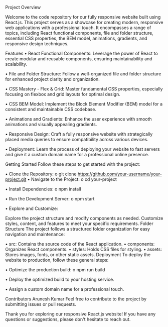Project Overview

Welcome to the code repository for our fully responsive website built using React.js. This project serves as a showcase for creating modern, responsive web applications with a professional touch. It encompasses a range of topics, including React functional components, file and folder structure, essential CSS properties, the BEM model, animations, gradients, and responsive design techniques.

Features
• React Functional Components: Leverage the power of React to create modular and reusable components, ensuring maintainability and scalability.

•	File and Folder Structure: Follow a well-organized file and folder structure for enhanced project clarity and organization.

•	CSS Mastery - Flex & Grid: Master fundamental CSS properties, especially focusing on flexbox and grid layouts for optimal design.

•	CSS BEM Model: Implement the Block Element Modifier (BEM) model for a consistent and maintainable CSS codebase.

•	Animations and Gradients: Enhance the user experience with smooth animations and visually appealing gradients.

•	Responsive Design: Craft a fully responsive website with strategically placed media queries to ensure compatibility across various devices.

•	Deployment: Learn the process of deploying your website to fast servers and give it a custom domain name for a professional online presence.

Getting Started
Follow these steps to get started with the project:

•	Clone the Repository:
  o	git clone https://github.com/your-username/your-project.git
•	Navigate to the Project:
  o	cd your-project

•	Install Dependencies:
  o	npm install

•	Run the Development Server:
  o	npm start

•	Explore and Customize:

Explore the project structure and modify components as needed.
Customize styles, content, and features to meet your specific requirements.
Folder Structure
The project follows a structured folder organization for easy navigation and maintenance:

•	src: Contains the source code of the React application.
•	components: Organizes React components.
•	styles: Holds CSS files for styling.
•	assets: Stores images, fonts, or other static assets.
Deployment
To deploy the website to production, follow these general steps:

•	Optimize the production build:
  o	npm run build

•	Deploy the optimized build to your hosting service.

•	Assign a custom domain name for a professional touch.

Contributors
Arunesh Kumar
Feel free to contribute to the project by submitting issues or pull requests.

Thank you for exploring our responsive React.js website! If you have any questions or suggestions, please don't hesitate to reach out.
